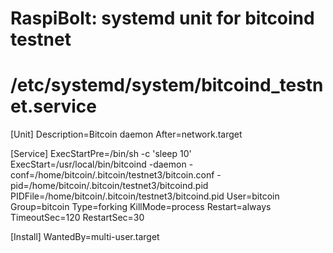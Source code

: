 
# RaspiBolt: systemd unit for bitcoind testnet
# /etc/systemd/system/bitcoind_testnet.service

[Unit]
Description=Bitcoin daemon
After=network.target

[Service]
ExecStartPre=/bin/sh -c 'sleep 10'
ExecStart=/usr/local/bin/bitcoind -daemon -conf=/home/bitcoin/.bitcoin/testnet3/bitcoin.conf -pid=/home/bitcoin/.bitcoin/testnet3/bitcoind.pid
PIDFile=/home/bitcoin/.bitcoin/testnet3/bitcoind.pid
User=bitcoin
Group=bitcoin
Type=forking
KillMode=process
Restart=always
TimeoutSec=120
RestartSec=30

[Install]
WantedBy=multi-user.target

